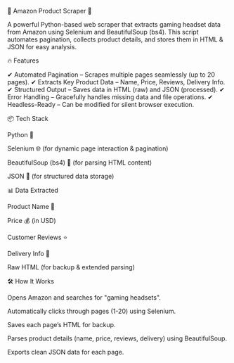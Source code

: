 🚀 Amazon Product Scraper 🛒

A powerful Python-based web scraper that extracts gaming headset data from Amazon using Selenium and BeautifulSoup (bs4). This script automates pagination, collects product details, and stores them in HTML & JSON for easy analysis.

🔥 Features

✔ Automated Pagination – Scrapes multiple pages seamlessly (up to 20 pages).
✔ Extracts Key Product Data – Name, Price, Reviews, Delivery Info.
✔ Structured Output – Saves data in HTML (raw) and JSON (processed).
✔ Error Handling – Gracefully handles missing data and file operations.
✔ Headless-Ready – Can be modified for silent browser execution.

📦 Tech Stack

Python 🐍

Selenium 🌐 (for dynamic page interaction & pagination)

BeautifulSoup (bs4) 🍜 (for parsing HTML content)

JSON 📄 (for structured data storage)



📊 Data Extracted

Product Name 📛

Price 💰 (in USD)

Customer Reviews ⭐

Delivery Info 🚚

Raw HTML (for backup & extended parsing)


🛠️ How It Works

Opens Amazon and searches for "gaming headsets".

Automatically clicks through pages (1-20) using Selenium.

Saves each page’s HTML for backup.

Parses product details (name, price, reviews, delivery) using BeautifulSoup.

Exports clean JSON data for each page.